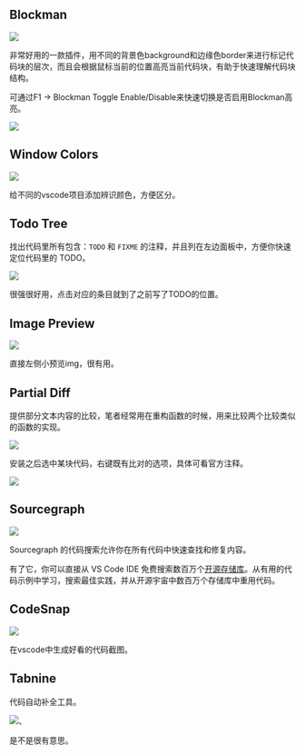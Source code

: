 ## Blockman

![](/Pasted%20image%2020221208182354.png)

非常好用的一款插件，用不同的背景色background和边缘色border来进行标记代码块的层次，而且会根据鼠标当前的位置高亮当前代码块，有助于快速理解代码块结构。

可通过F1 -> Blockman Toggle Enable/Disable来快速切换是否启用Blockman高亮。

![](/Pasted%20image%2020221208182406.png)

## Window Colors

![](/Pasted%20image%2020221208182418.png)

给不同的vscode项目添加辨识颜色，方便区分。

## Todo Tree

找出代码里所有包含：`TODO` 和 `FIXME` 的注释，并且列在左边面板中，方便你快速定位代码里的 TODO。

![](/Pasted%20image%2020221208182436.png)

很强很好用，点击对应的条目就到了之前写了TODO的位置。

## Image Preview

![](/Pasted%20image%2020221208182447.png)

直接左侧小预览img，很有用。

## Partial Diff

提供部分文本内容的比较，笔者经常用在重构函数的时候，用来比较两个比较类似的函数的实现。

![](/Pasted%20image%2020221208182501.png)

安装之后选中某块代码，右键既有比对的选项，具体可看官方注释。

![](/Pasted%20image%2020221208182513.png)

## Sourcegraph

![](/Pasted%20image%2020221208182526.png)

Sourcegraph 的代码搜索允许你在所有代码中快速查找和修复内容。

有了它，你可以直接从 VS Code IDE 免费搜索数百万个[开源存储库](https://www.zhihu.com/search?q=%E5%BC%80%E6%BA%90%E5%AD%98%E5%82%A8%E5%BA%93&search_source=Entity&hybrid_search_source=Entity&hybrid_search_extra=%7B%22sourceType%22%3A%22article%22%2C%22sourceId%22%3A%22496038231%22%7D)。从有用的代码示例中学习，搜索最佳实践，并从开源宇宙中数百万个存储库中重用代码。

## CodeSnap

![](/Pasted%20image%2020221208182539.png)

在vscode中生成好看的代码截图。

## Tabnine

代码自动补全工具。

![](/Pasted%20image%2020221208182549.png)、

是不是很有意思。












